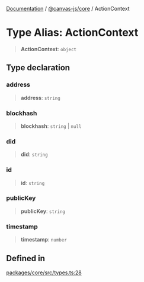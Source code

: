 [Documentation](../../../packages.md) / [@canvas-js/core](../index.md) / ActionContext

# Type Alias: ActionContext

> **ActionContext**: `object`

## Type declaration

### address

> **address**: `string`

### blockhash

> **blockhash**: `string` \| `null`

### did

> **did**: `string`

### id

> **id**: `string`

### publicKey

> **publicKey**: `string`

### timestamp

> **timestamp**: `number`

## Defined in

[packages/core/src/types.ts:28](https://github.com/canvasxyz/canvas/blob/62d177fb446565afa753f83091e84331fbd47245/packages/core/src/types.ts#L28)
